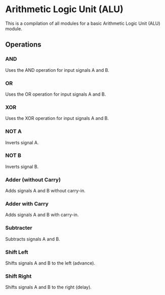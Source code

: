 # Arithmetic Logic Unit (ALU)
This is a compilation of all modules for a basic Arithmetic Logic Unit (ALU) module.

## Operations
### AND
Uses the AND operation for input signals A and B.
### OR
Uses the OR operation for input signals A and B.
### XOR
Uses the XOR operation for input signals A and B.
### NOT A
Inverts signal A.
### NOT B
Inverts signal B.
### Adder (without Carry)
Adds signals A and B without carry-in.
### Adder with Carry
Adds signals A and B with carry-in.
### Subtracter
Subtracts signals A and B.
### Shift Left
Shifts signals A and B to the left (advance).
### Shift Right
Shifts signals A and B to the right (delay).

